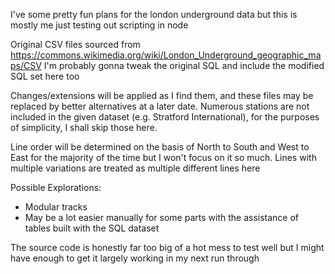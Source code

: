 I've some pretty fun plans for the london underground data but this is mostly me just testing out scripting in node

Original CSV files sourced from https://commons.wikimedia.org/wiki/London_Underground_geographic_maps/CSV
I'm probably gonna tweak the original SQL and include the modified SQL set here too

Changes/extensions will be applied as I find them, and these files may be replaced by better alternatives at a later date.
Numerous stations are not included in the given dataset (e.g. Stratford International), for the purposes of simplicity, I shall skip those here.

Line order will be determined on the basis of North to South and West to East for the majority of the time but I won't focus on it so much. Lines with multiple variations are treated as multiple different lines here

Possible Explorations:
 - Modular tracks
 - May be a lot easier manually for some parts with the assistance of tables built with the SQL dataset


The source code is honestly far too big of a hot mess to test well but I might have enough to get it largely working in my next run through
